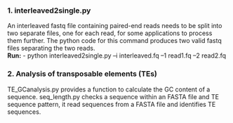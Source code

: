 ### 1. interleaved2single.py
An interleaved fastq file containing paired-end reads needs to be split into two separate files, one for each read, for some applications to process them further. The python code for this command produces two valid fastq files separating the two reads. <br>
**Run:** - python interleaved2single.py –i interleaved.fq –1 read1.fq –2 read2.fq

 ### 2. Analysis of transposable elements (TEs)
TE_GCanalysis.py provides a function to calculate the GC content of a sequence. seq_length.py checks a sequence within an FASTA file and TE sequence pattern, it read sequences from a FASTA file and identifies TE sequences.


